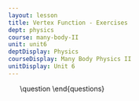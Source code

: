 ```yaml
---
layout: lesson
title: Vertex Function - Exercises
dept: physics
course: many-body-II
unit: unit6
deptDisplay: Physics
courseDisplay: Many Body Physics II
unitDisplay: Unit 6
---
```

<ol>
\question
\end{questions}

